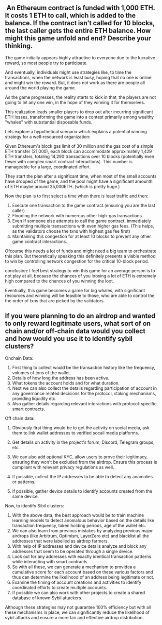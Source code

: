## ⁠ ⁠An Ethereum contract is funded with 1,000 ETH. It costs 1 ETH to call, which is added to the balance. If the contract isn’t called for 10 blocks, the last caller gets the entire ETH balance. How might this game unfold and end? Describe your thinking.

The game initially appears highly attractive to everyone due to the lucrative reward, so most people try to participate.

And eventually, individuals might use strategies like, to time the transactions, when the network is least busy, hoping that no one is online and might win the reward. But, it does not work as there are people all around the world playing the game.

As the game progresses, the reality starts to kick in that, the players are not going to let any one win, in the hope of they winning it for themselves.

This realization leads smaller players to drop out after incurring significant ETH losses, transforming the game into a contest primarily among wealthy "whales" with substantial disposable funds.

Lets explore a hypothetical scenario which explains a potential winning strategy for a well-resourced organization:

Given Ethereum's block gas limit of 30 million and the gas cost of a simple ETH transfer (21,000), each block can accommodate approximately 1,429 ETH transfers, totaling 14,290 transactions over 10 blocks (potentially even fewer with complex smart contract interactions). This number is manageable for a large, coordinated effort.

They start the plan after a significant time, when most of the small accounts have dropped of the game, and the pool might have a significant amounth of ETH maybe around 25,000ETH. (which is pretty huge.)

Now the plan is to first select a time when there is least traffic and then:

1. Execute one transaction to the game contract.(ensuring you are the last caller)
2. Flooding the network with numerous other high-gas transactions.
3. Even If someone else attempts to call the game contract, immediately submitting multiple transactions with even higher gas fees. (This helps, as the validators choose the txns with highest gas fee first)
4. Maintaining this congestion for at least 10 blocks to prevent any other game contract interactions.

Ofcourse this needs a lot of funds and might need a big team to orchestrate this plan.
But theoretically speaking this definitely presents a viable method to win by controlling network congestion for the critical 10-block period.

conclusion: I feel best strategy to win this game for an average person is to not play at all, because the chances of you loosing a lot of ETH is extremely high compared to the chances of you winning the loot.

Eventually, this game becomes a game for big whales, with significant resources and winning will be feasible to those, who are able to control the the order of txns that are picked by the validators.

## ⁠If you were planning to do an airdrop and wanted to only reward legitimate users, what sort of on chain and/or off-chain data would you collect and how would you use it to identify sybil clusters?

Onchain Data:

1. First thing to collect would be the transaction history like the frequency, volumes of txns of the wallet.
2. Details of how long the address has been active.
3. What tokens the account holds and for what duration.
4. Next we can also collect the details regarding participation of account in any governance related decisions for the protocol, staking mechanisms, providing liquidity etc.
5. Also gather details regarding relevant interactions with protocol-specific smart contracts.

Off chain data:

1. Obviously first thing would be to get the activity on social media, ask them to link wallet addresses to verified socail media platforms.

2. Get details on activity in the project's forum, Discord, Telegram groups, etc.

3. We can also add optional KYC, allow users to prove their legitimacy, ensuring they won't be excluded from the airdrop. Ensure this process is compliant with relevant privacy regulations as well.

4. If possible, collect the IP addresses to be able to detect any anamolies or patterns.

5. If possible, gather device details to identify accounts created from the same device.

Now, to identify Sibil clusters:

1. With the above data, the best approach would be to train machine learning models to detect anomalous behavior based on the details like transaction frequency, token holding periods, age of the wallet etc.
2. We can also learn from previous mistakes by analyzing previous major airdrops (like Arbitrum, Optimism, LayerZero etc) and blacklist all the addresses that were labelled as airdrop farmers.
3. With help of IP addresses and device details analyze and block any addresses that seem to be operated through a single device.
4. Look out for any addresses with exactly identical transaction patterns while interacting with smart contracts
5. So with all these, we can generate a mechanism to providea a cumulative score for each account based on these various factors and thus can determine the likelihood of an address being legitimate or not.
6. Examine the timing of account creations and activities to identify coordinated efforts to create multiple accounts.
7. If possible we can also work with other projects to create a shared database of known Sybil attackers.

Although these strategies may not guarantee 100% efficiency but with all these mechanisms in place, we can significantly reduce the likelihood of sybil attacks and ensure a more fair and effective airdrop distribution.
